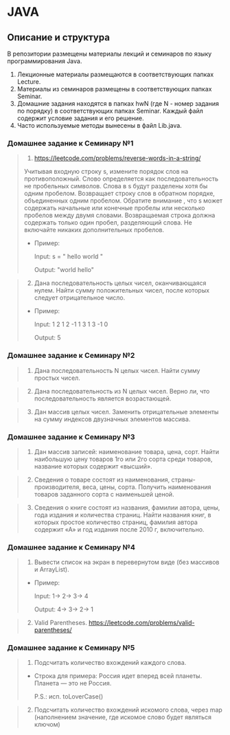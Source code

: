 # JAVA


## Описание и структура

В репозитории размещены материалы лекций и семинаров по языку программирования Java.
1. Лекционные материалы размещаются в соответствующих папках Lecture.
2. Материалы из семинаров размещены в соответствующих папках Seminar.
3. Домашние задания находятся в папках hwN (где N - номер задания по порядку) в соответствующих папках Seminar. Каждый файл содержит условие задания и его решение.
4. Часто используемые методы вынесены в файл Lib.java.

### Домашнее задание к Семинару №1
> 1. https://leetcode.com/problems/reverse-words-in-a-string/
> 
>Учитывая входную строку s, измените порядок слов на противоположный.
Слово определяется как последовательность не пробельных символов. Слова в s будут разделены хотя бы одним пробелом.
Возвращает строку слов в обратном порядке, объединенных одним пробелом.
Обратите внимание , что s может содержать начальные или конечные пробелы или несколько пробелов между двумя словами.
Возвращаемая строка должна содержать только один пробел, разделяющий слова. Не включайте никаких дополнительных пробелов.
> - Пример:
>
>   Input: s = "  hello   world  "
>
>   Output: "world hello"

> 2. Дана последовательность целых чисел, оканчивающаяся нулем. Найти сумму положительных чисел, после которых следует
отрицательное число.
> - Пример:
> 
>   Input: 1 2 1 2 -1 1 3 1 3 -1 0
>
>   Output: 5

### Домашнее задание к Семинару №2
> 1. Дана последовательность N целых чисел. Найти сумму простых чисел.

> 2. Дана последовательность из N целых чисел. Верно ли, что последовательность является возрастающей.

> 3. Дан массив целых чисел. Заменить отрицательные элементы на сумму индексов двузначных элементов массива.

### Домашнее задание к Семинару №3
> 1. Дан массив записей: наименование товара, цена, сорт. Найти наибольшую цену товаров 1го или 2го сорта среди товаров, название которых содержит «высший».

> 2. Сведения о товаре состоят из наименования, страны-производителя, веса, цены, сорта. Получить наименования товаров заданного сорта с наименьшей ценой.

> 3. Сведения о книге состоят из названия, фамилии автора, цены, года издания и количества страниц. Найти названия книг, в которых простое количество страниц, фамилия автора содержит «А» и год издания после 2010 г, включительно.

### Домашнее задание к Семинару №4
> 1. Вывести список на экран в перевернутом виде (без массивов и ArrayList).
> - Пример:
>
>   Input: 1-> 2-> 3-> 4
>
>   Output: 4-> 3-> 2-> 1

> 2. Valid Parentheses. https://leetcode.com/problems/valid-parentheses/

### Домашнее задание к Семинару №5
> 1. Подсчитать количество вхождений каждого слова.
> - Строка для примера: Россия идет вперед всей планеты. Планета — это не Россия.
>
>   P.S.: исп. toLoverCase()


> 2. Подсчитать количество вхождений искомого слова, через map (наполнением значение, где искомое слово будет являться ключом)